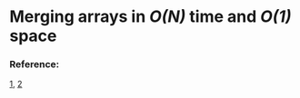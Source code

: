 Merging arrays in *O(N)* time and *O(1)* space
===


### Reference:
[1](https://stackoverflow.com/questions/2571049/how-to-sort-in-place-using-the-merge-sort-algorithm),
[2](https://www.geeksforgeeks.org/efficiently-merging-two-sorted-arrays-with-o1-extra-space/)